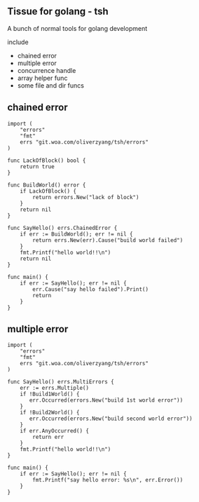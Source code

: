 ## Tissue for golang - tsh

A bunch of normal tools for golang development

include

* chained error
* multiple error
* concurrence handle
* array helper func
* some file and dir funcs


## chained error

```golang
import (
    "errors"
    "fmt"
    errs "git.woa.com/oliverzyang/tsh/errors"
)

func LackOfBlock() bool {
    return true
}

func BuildWorld() error {
    if LackOfBlock() {
        return errors.New("lack of block")
    }
    return nil
}

func SayHello() errs.ChainedError {
    if err := BuildWorld(); err != nil {
        return errs.New(err).Cause("build world failed")
    }
    fmt.Printf("hello world!!\n")
    return nil
}

func main() {
    if err := SayHello(); err != nil {
        err.Cause("say hello failed").Print()
        return
    }
}
```

## multiple error

```golang
import (
    "errors"
    "fmt"
    errs "git.woa.com/oliverzyang/tsh/errors"
)

func SayHello() errs.MultiErrors {
    err := errs.Multiple()
    if !Build1World() {
       err.Occurred(errors.New("build 1st world error")) 
    }
    if !Build2World() {
       err.Occurred(errors.New("build second world error")) 
    }
    if err.AnyOccurred() {
        return err
    }
    fmt.Printf("hello world!!\n")
}

func main() {
    if err := SayHello(); err != nil {
        fmt.Printf("say hello error: %s\n", err.Error())
    }
}
```
